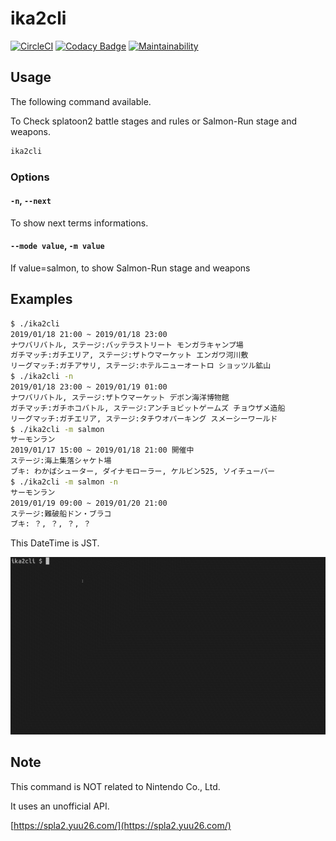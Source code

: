 # ika2cli

[![CircleCI](https://circleci.com/gh/YutaGoto/ika2cli.svg?style=svg)](https://circleci.com/gh/YutaGoto/ika2cli)
[![Codacy Badge](https://api.codacy.com/project/badge/Grade/d24185811973486b9015548a8ca9fc7f)](https://www.codacy.com/app/YutaGoto/ika2cli?utm_source=github.com&amp;utm_medium=referral&amp;utm_content=YutaGoto/ika2cli&amp;utm_campaign=Badge_Grade)
[![Maintainability](https://api.codeclimate.com/v1/badges/ace630bf6b66a592179f/maintainability)](https://codeclimate.com/github/YutaGoto/ika2cli/maintainability)

## Usage

The following command available.

To Check splatoon2 battle stages and rules or Salmon-Run stage and weapons.

```sh
ika2cli
```

### Options

#### `-n`, `--next`

To show next terms informations.

#### `--mode value`, `-m value`

If value=salmon, to show Salmon-Run stage and weapons

## Examples

```sh
$ ./ika2cli
2019/01/18 21:00 ~ 2019/01/18 23:00
ナワバリバトル, ステージ:バッテラストリート モンガラキャンプ場
ガチマッチ:ガチエリア, ステージ:ザトウマーケット エンガワ河川敷
リーグマッチ:ガチアサリ, ステージ:ホテルニューオートロ ショッツル鉱山
$ ./ika2cli -n
2019/01/18 23:00 ~ 2019/01/19 01:00
ナワバリバトル, ステージ:ザトウマーケット デボン海洋博物館
ガチマッチ:ガチホコバトル, ステージ:アンチョビットゲームズ チョウザメ造船
リーグマッチ:ガチエリア, ステージ:タチウオパーキング スメーシーワールド
$ ./ika2cli -m salmon
サーモンラン
2019/01/17 15:00 ~ 2019/01/18 21:00 開催中
ステージ:海上集落シャケト場
ブキ: わかばシューター, ダイナモローラー, ケルビン525, ソイチューバー
$ ./ika2cli -m salmon -n
サーモンラン
2019/01/19 09:00 ~ 2019/01/20 21:00
ステージ:難破船ドン・ブラコ
ブキ: ？, ？, ？, ？
```

This DateTime is JST.

![example.giff](https://raw.githubusercontent.com/YutaGoto/ika2cli/master/example.gif)

## Note

This command is NOT related to Nintendo Co., Ltd.

It uses an unofficial API.

[https://spla2.yuu26.com/](https://spla2.yuu26.com/)
